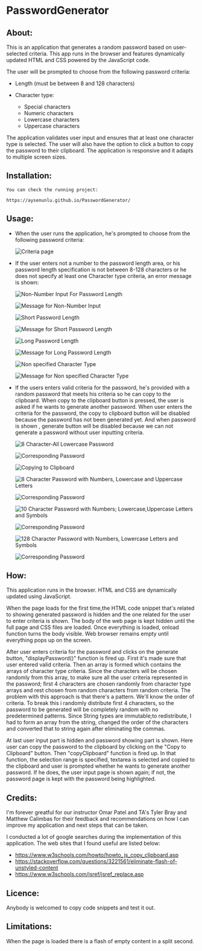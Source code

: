 # PasswordGenerator

## About: ##

This is an application that generates a random password based on user-selected criteria. This app runs in the browser and features dynamically updated HTML and CSS powered by the JavaScript code.

The user will be prompted to choose from the following password criteria:

* Length (must be between 8 and 128 characters)

* Character type:

  * Special characters
  * Numeric characters
  * Lowercase characters
  * Uppercase characters

The application validates user input and ensures that at least one character type is selected.
The user will also have the option to click a button to copy the password to their clipboard.
The application is responsive and it adapts to multiple screen sizes.

## Installation: ##

    You can check the running project:
    
    https://aysenunlu.github.io/PasswordGenerator/

## Usage: ##

   - When the user runs the application, he's prompted to choose from the following password criteria:

     ![Criteria page](Assets/images/userInputCriteria.png)

   - If the user enters not a number to the password length area, or his password length specification is not between 8-128 characters or he does not specify at least one Character type criteria, an error message is shown:

     ![Non-Number Input For Password Length](Assets/images/PwdLengthTest1_before.png)

     ![Message for Non-Number Input](Assets/images/PwdLengthTest1_after.png)


     ![Short Password Length](Assets/images/PwdLengthTest2_before.png)

     ![Message for Short Password Length](Assets/images/PwdLengthTest2_after.png)


     ![Long Password Length](Assets/images/PwdLengthTest3_before.png)

     ![Message for Long Password Length](Assets/images/PwdLengthTest3_after.png)


     ![Non specified Character Type](Assets/images/CriteriaTest_before.png)

     ![Message for Non specified Character Type](Assets/images/CriteriaTest_after.png)
     
    
  - If the users enters valid criteria for the password, he's provided with a random password that meets his criteria so he can copy to the clipboard. When copy to the clipboard button is pressed, the user is asked if he wants to generate another password. When user enters the criteria for the password, the copy to clipboard button will be disabled because the password has not been generated yet. And when password is shown , generate button will be disabled because we can not generate a password without user inputting criteria.

      ![8 Character-All Lowercase Password](Assets/images/Lowercase8_before.png)

      ![Corresponding Password](Assets/images/Lowercase8_after.png)

      ![Copying to Clipboard](Assets/images/Lowercase8_after2.png)



      ![8 Character Password with Numbers, Lowercase and Uppercase Letters](Assets/images/NumLowUp8_before.png)

      ![Corresponding Password](Assets/images/NumLowUp8_after.png)


      ![10 Character Password with Numbers; Lowercase,Uppercase Letters and Symbols](Assets/images/AllCriteria10_before.png)

      ![Corresponding Password](Assets/images/AllCriteria10_after.png)


      ![128 Character Password with Numbers, Lowercase Letters and Symbols](Assets/images/AllButUp128_before.png)

      ![Corresponding Password](Assets/images/AllButUp128_after.png)

## How: ##

This application runs in the browser. HTML and CSS are dynamically updated using JavaScript. 

When the page loads for the first time,the HTML code snippet that's related to showing generated password is hidden and the one related for the user to enter criteria is shown. The body of the web page is kept hidden until the full page and CSS files are loaded. Once everything is loaded, onload function turns the body visible. Web browser remains empty until everything pops up on the screen.

After user enters criteria for the password and clicks on the generate button, "displayPassword()" function is fired up. First it's made sure that user entered valid criteria. Then an array is formed which contains the arrays of character type criteria. Since the characters will be chosen randomly from this array, to make sure all the user criteria represented in the password; first 4 characters are chosen randomly from character type arrays and rest chosen from random characters from random criteria. The problem with this approach is that there's a pattern. We'll know the order of criteria. To break this i randomly distribute first 4 characters, so the password to be generated will be completely random with no predetermined patterns. Since String types are immutable;to redistribute, I had to form an array from the string, changed the order of the characters and converted that to string again after eliminating the commas.

At last user input part is hidden and password showing part is shown. Here user can copy the password to the clipboard by clicking on the "Copy to Clipboard" button. Then "copyClipboard" function is fired up. In that function, the selection range is specified, textarea is selected and copied to the clipboard and user is prompted whether he wants to generate another password. If he does, the user input page is shown again; if not, the password page is kept with the password being highlighted. 

## Credits: ## 

I'm forever greatful for our instructor Omar Patel and TA's Tyler Bray and Matthew Calimbas for their feedback and recommendations on how I can improve my application and next steps that can be taken.

I conducted a lot of google searches during the implementation of this application. The web sites that I found useful are listed below:

  * https://www.w3schools.com/howto/howto_js_copy_clipboard.asp
  * https://stackoverflow.com/questions/3221561/eliminate-flash-of-unstyled-content
  * https://www.w3schools.com/jsref/jsref_replace.asp


## Licence: ##

Anybody is welcomed to copy code snippets and test it out.

## Limitations: ##

When the page is loaded there is a flash of empty content in a split second.